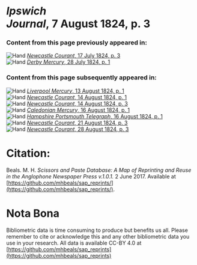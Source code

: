# *Ipswich Journal*, 7 August 1824, p. 3  
  
### Content from this page previously appeared in:  
![Hand](http://scissorsandpaste.net/wp-content/uploads/2017/06/smallhandpointer.png) [*Newcastle Courant*, 17 July 1824, p. 3](https://mhbeals.github.io/sap_html/Newcastle-Courant/Newcastle-Courant-17-July-1824-p-3)  
![Hand](http://scissorsandpaste.net/wp-content/uploads/2017/06/smallhandpointer.png) [*Derby Mercury*, 28 July 1824, p. 1](https://mhbeals.github.io/sap_html/Derby-Mercury/Derby-Mercury-28-July-1824-p-1)  
  
### Content from this page subsequently appeared in:  
![Hand](http://scissorsandpaste.net/wp-content/uploads/2017/06/smallhandpointer.png) [*Liverpool Mercury*, 13 August 1824, p. 1](https://mhbeals.github.io/sap_html/Liverpool-Mercury/Liverpool-Mercury-13-August-1824-p-1)  
![Hand](http://scissorsandpaste.net/wp-content/uploads/2017/06/smallhandpointer.png) [*Newcastle Courant*, 14 August 1824, p. 1](https://mhbeals.github.io/sap_html/Newcastle-Courant/Newcastle-Courant-14-August-1824-p-1)  
![Hand](http://scissorsandpaste.net/wp-content/uploads/2017/06/smallhandpointer.png) [*Newcastle Courant*, 14 August 1824, p. 3](https://mhbeals.github.io/sap_html/Newcastle-Courant/Newcastle-Courant-14-August-1824-p-3)  
![Hand](http://scissorsandpaste.net/wp-content/uploads/2017/06/smallhandpointer.png) [*Caledonian Mercury*, 16 August 1824, p. 1](https://mhbeals.github.io/sap_html/Caledonian-Mercury/Caledonian-Mercury-16-August-1824-p-1)  
![Hand](http://scissorsandpaste.net/wp-content/uploads/2017/06/smallhandpointer.png) [*Hampshire Portsmouth Telegraph*, 16 August 1824, p. 1](https://mhbeals.github.io/sap_html/Hampshire-Portsmouth-Telegraph/Hampshire-Portsmouth-Telegraph-16-August-1824-p-1)  
![Hand](http://scissorsandpaste.net/wp-content/uploads/2017/06/smallhandpointer.png) [*Newcastle Courant*, 21 August 1824, p. 3](https://mhbeals.github.io/sap_html/Newcastle-Courant/Newcastle-Courant-21-August-1824-p-3)  
![Hand](http://scissorsandpaste.net/wp-content/uploads/2017/06/smallhandpointer.png) [*Newcastle Courant*, 28 August 1824, p. 3](https://mhbeals.github.io/sap_html/Newcastle-Courant/Newcastle-Courant-28-August-1824-p-3)  


# Citation: 

Beals. M. H. *Scissors and Paste Database: A Map of Reprinting and Reuse in the Anglophone Newspaper Press v.1.0.1.* 2 June 2017. Available at [https://github.com/mhbeals/sap_reprints/](https://github.com/mhbeals/sap_reprints/). 

# Nota Bona

Bibliometric data is time consuming to produce but benefits us all. Please remember to cite or acknowledge this and any other bibliometric data you use in your research. All data is available CC-BY 4.0 at [https://github.com/mhbeals/sap_reprints](https://github.com/mhbeals/sap_reprints)